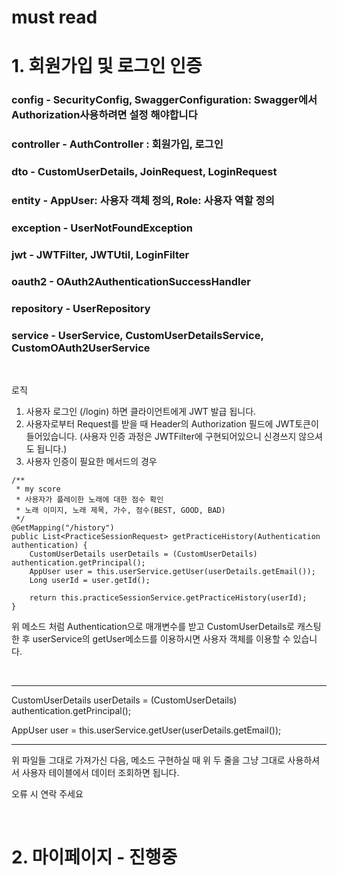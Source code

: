 # must read

# 1. 회원가입 및 로그인 인증
### config - SecurityConfig, SwaggerConfiguration: Swagger에서 Authorization사용하려면 설정 해야합니다
### controller - AuthController : 회원가입, 로그인
### dto - CustomUserDetails, JoinRequest, LoginRequest
### entity - AppUser: 사용자 객체 정의, Role: 사용자 역할 정의
### exception - UserNotFoundException
### jwt - JWTFilter, JWTUtil, LoginFilter
### oauth2 - OAuth2AuthenticationSuccessHandler
### repository - UserRepository
### service - UserService, CustomUserDetailsService, CustomOAuth2UserService

</br>

로직
1. 사용자 로그인 (/login) 하면 클라이언트에게 JWT 발급 됩니다. 
2. 사용자로부터 Request를 받을 때 Header의 Authorization 필드에 JWT토큰이 들어있습니다. (사용자 인증 과정은 JWTFilter에 구현되어있으니 신경쓰지 않으셔도 됩니다.)
3. 사용자 인증이 필요한 메서드의 경우 
```
/**
 * my score
 * 사용자가 플레이한 노래에 대한 점수 확인
 * 노래 이미지, 노래 제목, 가수, 점수(BEST, GOOD, BAD)
 */
@GetMapping("/history")
public List<PracticeSessionRequest> getPracticeHistory(Authentication authentication) {
    CustomUserDetails userDetails = (CustomUserDetails) authentication.getPrincipal();
    AppUser user = this.userService.getUser(userDetails.getEmail());
    Long userId = user.getId();

    return this.practiceSessionService.getPracticeHistory(userId);
}
```
위 메소드 처럼 Authentication으로 매개변수를 받고 CustomUserDetails로 캐스팅한 후 userService의 getUser메소드를 이용하시면 사용자 객체를 이용할 수 있습니다. 

</br>

*** 
CustomUserDetails userDetails = (CustomUserDetails) authentication.getPrincipal();

AppUser user = this.userService.getUser(userDetails.getEmail());
***
위 파일들 그대로 가져가신 다음, 메소드 구현하실 때 위 두 줄을 그냥 그대로 사용하셔서 사용자 테이블에서 데이터 조회하면 됩니다.

오류 시 연락 주세요
   
</br>

# 2. 마이페이지 - 진행중
